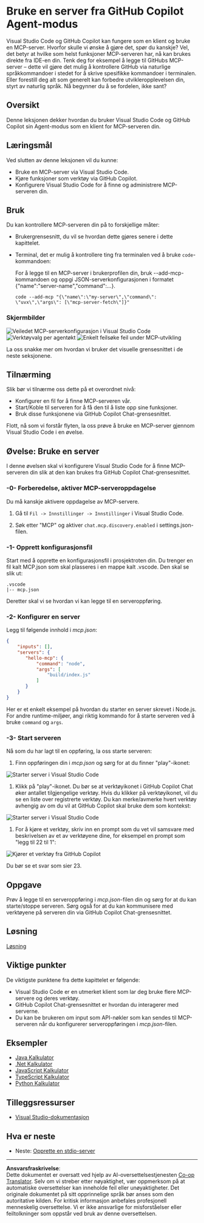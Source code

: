 <!--
CO_OP_TRANSLATOR_METADATA:
{
  "original_hash": "d940b5e0af75e3a3a4d1c3179120d1d9",
  "translation_date": "2025-08-26T17:54:21+00:00",
  "source_file": "03-GettingStarted/04-vscode/README.md",
  "language_code": "no"
}
-->
# Bruke en server fra GitHub Copilot Agent-modus

Visual Studio Code og GitHub Copilot kan fungere som en klient og bruke en MCP-server. Hvorfor skulle vi ønske å gjøre det, spør du kanskje? Vel, det betyr at hvilke som helst funksjoner MCP-serveren har, nå kan brukes direkte fra IDE-en din. Tenk deg for eksempel å legge til GitHubs MCP-server – dette vil gjøre det mulig å kontrollere GitHub via naturlige språkkommandoer i stedet for å skrive spesifikke kommandoer i terminalen. Eller forestill deg alt som generelt kan forbedre utvikleropplevelsen din, styrt av naturlig språk. Nå begynner du å se fordelen, ikke sant?

## Oversikt

Denne leksjonen dekker hvordan du bruker Visual Studio Code og GitHub Copilot sin Agent-modus som en klient for MCP-serveren din.

## Læringsmål

Ved slutten av denne leksjonen vil du kunne:

- Bruke en MCP-server via Visual Studio Code.
- Kjøre funksjoner som verktøy via GitHub Copilot.
- Konfigurere Visual Studio Code for å finne og administrere MCP-serveren din.

## Bruk

Du kan kontrollere MCP-serveren din på to forskjellige måter:

- Brukergrensesnitt, du vil se hvordan dette gjøres senere i dette kapittelet.
- Terminal, det er mulig å kontrollere ting fra terminalen ved å bruke `code`-kommandoen:

  For å legge til en MCP-server i brukerprofilen din, bruk --add-mcp-kommandoen og oppgi JSON-serverkonfigurasjonen i formatet {\"name\":\"server-name\",\"command\":...}.

  ```
  code --add-mcp "{\"name\":\"my-server\",\"command\": \"uvx\",\"args\": [\"mcp-server-fetch\"]}"
  ```

### Skjermbilder

![Veiledet MCP-serverkonfigurasjon i Visual Studio Code](../../../../translated_images/chat-mode-agent.729a22473f822216dd1e723aaee1f7d4a2ede571ee0948037a2d9357a63b9d0b.no.png)
![Verktøyvalg per agentøkt](../../../../translated_images/agent-mode-select-tools.522c7ba5df0848f8f0d1e439c2e96159431bc620cb39ccf3f5dc611412fd0006.no.png)
![Enkelt feilsøke feil under MCP-utvikling](../../../../translated_images/mcp-list-servers.fce89eefe3f30032bed8952e110ab9d82fadf043fcfa071f7d40cf93fb1ea9e9.no.png)

La oss snakke mer om hvordan vi bruker det visuelle grensesnittet i de neste seksjonene.

## Tilnærming

Slik bør vi tilnærme oss dette på et overordnet nivå:

- Konfigurer en fil for å finne MCP-serveren vår.
- Start/Koble til serveren for å få den til å liste opp sine funksjoner.
- Bruk disse funksjonene via GitHub Copilot Chat-grensesnittet.

Flott, nå som vi forstår flyten, la oss prøve å bruke en MCP-server gjennom Visual Studio Code i en øvelse.

## Øvelse: Bruke en server

I denne øvelsen skal vi konfigurere Visual Studio Code for å finne MCP-serveren din slik at den kan brukes fra GitHub Copilot Chat-grensesnittet.

### -0- Forberedelse, aktiver MCP-serveroppdagelse

Du må kanskje aktivere oppdagelse av MCP-servere.

1. Gå til `Fil -> Innstillinger -> Innstillinger` i Visual Studio Code.

1. Søk etter "MCP" og aktiver `chat.mcp.discovery.enabled` i settings.json-filen.

### -1- Opprett konfigurasjonsfil

Start med å opprette en konfigurasjonsfil i prosjektroten din. Du trenger en fil kalt MCP.json som skal plasseres i en mappe kalt .vscode. Den skal se slik ut:

```text
.vscode
|-- mcp.json
```

Deretter skal vi se hvordan vi kan legge til en serveroppføring.

### -2- Konfigurer en server

Legg til følgende innhold i *mcp.json*:

```json
{
    "inputs": [],
    "servers": {
       "hello-mcp": {
           "command": "node",
           "args": [
               "build/index.js"
           ]
       }
    }
}
```

Her er et enkelt eksempel på hvordan du starter en server skrevet i Node.js. For andre runtime-miljøer, angi riktig kommando for å starte serveren ved å bruke `command` og `args`.

### -3- Start serveren

Nå som du har lagt til en oppføring, la oss starte serveren:

1. Finn oppføringen din i *mcp.json* og sørg for at du finner "play"-ikonet:

  ![Starter server i Visual Studio Code](../../../../translated_images/vscode-start-server.8e3c986612e3555de47e5b1e37b2f3020457eeb6a206568570fd74a17e3796ad.no.png)  

1. Klikk på "play"-ikonet. Du bør se at verktøyikonet i GitHub Copilot Chat øker antallet tilgjengelige verktøy. Hvis du klikker på verktøyikonet, vil du se en liste over registrerte verktøy. Du kan merke/avmerke hvert verktøy avhengig av om du vil at GitHub Copilot skal bruke dem som kontekst:

  ![Starter server i Visual Studio Code](../../../../translated_images/vscode-tool.0b3bbea2fb7d8c26ddf573cad15ef654e55302a323267d8ee6bd742fe7df7fed.no.png)

1. For å kjøre et verktøy, skriv inn en prompt som du vet vil samsvare med beskrivelsen av et av verktøyene dine, for eksempel en prompt som "legg til 22 til 1":

  ![Kjører et verktøy fra GitHub Copilot](../../../../translated_images/vscode-agent.d5a0e0b897331060518fe3f13907677ef52b879db98c64d68a38338608f3751e.no.png)

  Du bør se et svar som sier 23.

## Oppgave

Prøv å legge til en serveroppføring i *mcp.json*-filen din og sørg for at du kan starte/stoppe serveren. Sørg også for at du kan kommunisere med verktøyene på serveren din via GitHub Copilot Chat-grensesnittet.

## Løsning

[Løsning](./solution/README.md)

## Viktige punkter

De viktigste punktene fra dette kapittelet er følgende:

- Visual Studio Code er en utmerket klient som lar deg bruke flere MCP-servere og deres verktøy.
- GitHub Copilot Chat-grensesnittet er hvordan du interagerer med serverne.
- Du kan be brukeren om input som API-nøkler som kan sendes til MCP-serveren når du konfigurerer serveroppføringen i *mcp.json*-filen.

## Eksempler

- [Java Kalkulator](../samples/java/calculator/README.md)
- [.Net Kalkulator](../../../../03-GettingStarted/samples/csharp)
- [JavaScript Kalkulator](../samples/javascript/README.md)
- [TypeScript Kalkulator](../samples/typescript/README.md)
- [Python Kalkulator](../../../../03-GettingStarted/samples/python)

## Tilleggsressurser

- [Visual Studio-dokumentasjon](https://code.visualstudio.com/docs/copilot/chat/mcp-servers)

## Hva er neste

- Neste: [Opprette en stdio-server](../05-stdio-server/README.md)

---

**Ansvarsfraskrivelse**:  
Dette dokumentet er oversatt ved hjelp av AI-oversettelsestjenesten [Co-op Translator](https://github.com/Azure/co-op-translator). Selv om vi streber etter nøyaktighet, vær oppmerksom på at automatiske oversettelser kan inneholde feil eller unøyaktigheter. Det originale dokumentet på sitt opprinnelige språk bør anses som den autoritative kilden. For kritisk informasjon anbefales profesjonell menneskelig oversettelse. Vi er ikke ansvarlige for misforståelser eller feiltolkninger som oppstår ved bruk av denne oversettelsen.